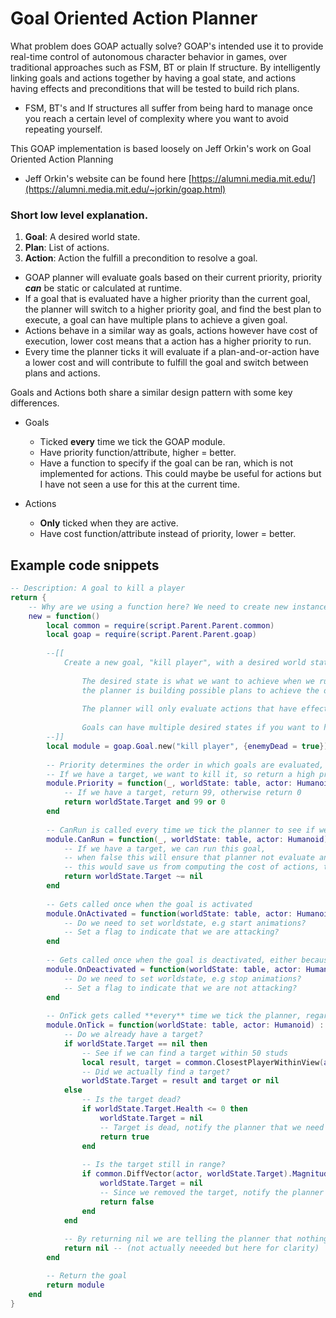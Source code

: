 # Goal Oriented Action Planner

What problem does GOAP actually solve? GOAP's intended use it to provide real-time control of autonomous character behavior in games, over traditional approaches such as FSM, BT or plain If structure. By intelligently linking goals and actions together by having a goal state, and actions having effects and preconditions that will be tested to build rich plans.

 - FSM, BT's and If structures all suffer from being hard to manage once you reach a certain level of complexity where you want to avoid repeating yourself.

 This GOAP implementation is based loosely on Jeff Orkin's work on Goal Oriented Action Planning
 - Jeff Orkin's website can be found here [https://alumni.media.mit.edu/](https://alumni.media.mit.edu/~jorkin/goap.html)


### Short low level explanation.
 1. **Goal**: A desired world state.
 2. **Plan**: List of actions.
 3. **Action**: Action the fulfill a precondition to resolve a goal.

 - GOAP planner will evaluate goals based on their current priority, priority ***can*** be static or calculated at runtime.
 - If a goal that is evaluated have a higher priority than the current goal, the planner will switch to a higher priority goal, and find the best plan to execute, a goal can have multiple plans to achieve a given goal.
 - Actions behave in a similar way as goals, actions however have cost of execution, lower cost means that a action has a higher priority to run. 
 - Every time the planner ticks it will evaluate if a plan-and-or-action have a lower cost and will contribute to fulfill the goal and switch between plans and actions.

Goals and Actions both share a similar design pattern with some key differences.
 - Goals 
    - Ticked **every** time we tick the GOAP module.
    - Have priority function/attribute, higher = better.
    - Have a function to specify if the goal can be ran, which is not implemented for actions. This could maybe be useful for actions but I have not seen a use for this at the current time.

 - Actions
    - **Only** ticked when they are active.
    - Have cost function/attribute instead of priority, lower = better.


## Example code snippets

```lua
-- Description: A goal to kill a player
return {
    -- Why are we using a function here? We need to create new instances of this module for every planner that loads this file, otherwise bad things will happen.
    new = function()
        local common = require(script.Parent.Parent.common)
        local goap = require(script.Parent.Parent.goap)
        
        --[[
            Create a new goal, "kill player", with a desired world state of {enemyDead = true}
        
                The desired state is what we want to achieve when we run this goal, this is only used to link goals and actions together when
                the planner is building possible plans to achieve the desired state.
        
                The planner will only evaluate actions that have effects matching desired state, enabling us to build rich trees (plans) of actions and goals.
        
                Goals can have multiple desired states if you want to have "similar" goals with totally different outcome.
        --]]
        local module = goap.Goal.new("kill player", {enemyDead = true})
        
        -- Priority determines the order in which goals are evaluated, the planner will pick the goal having the highest priority
        -- If we have a target, we want to kill it, so return a high priority
        module.Priority = function(_, worldState: table, actor: Humanoid) : number
            -- If we have a target, return 99, otherwise return 0 
            return worldState.Target and 99 or 0
        end
        
        -- CanRun is called every time we tick the planner to see if we can run this goal
        module.CanRun = function(_, worldState: table, actor: Humanoid) : boolean
            -- If we have a target, we can run this goal, 
            -- when false this will ensure that planner not evaluate any actions further down the tree if cant run this goal
            -- this would save us from computing the cost of actions, this can quickly become an expensive operation if we have many actions and tick is ran on every frame
            return worldState.Target ~= nil
        end
        
        -- Gets called once when the goal is activated
        module.OnActivated = function(worldState: table, actor: Humanoid) : boolean?
            -- Do we need to set worldstate, e.g start animations?
            -- Set a flag to indicate that we are attacking?
        end
        
        -- Gets called once when the goal is deactivated, either because we are done or because we are interrupted by another goal having a higher priority
        module.OnDeactivated = function(worldState: table, actor: Humanoid) : boolean?
            -- Do we need to set worldstate, e.g stop animations?
            -- Set a flag to indicate that we are not attacking?
        end
        
        -- OnTick gets called **every** time we tick the planner, regardless if goal is active or not
        module.OnTick = function(worldState: table, actor: Humanoid) : boolean?
            -- Do we already have a target?
            if worldState.Target == nil then
                -- See if we can find a target within 50 studs
                local result, target = common.ClosestPlayerWithinView(actor, 50)
                -- Did we actually find a target?
                worldState.Target = result and target or nil
            else
                -- Is the target dead?
                if worldState.Target.Health <= 0 then
                    worldState.Target = nil
                    -- Target is dead, notify the planner that we need to replan if we are already working on a plan to kill the target
                    return true
                end
        
                -- Is the target still in range?
                if common.DiffVector(actor, worldState.Target).Magnitude > 50 then
                    worldState.Target = nil
                    -- Since we removed the target, notify the planner that we need to replan if we are already working on a plan to kill the target
                    return false
                end
            end
        
            -- By returning nil we are telling the planner that nothing has changed and we dont need to replan
            return nil -- (not actually neeeded but here for clarity)
        end

        -- Return the goal
        return module
    end
}
```
